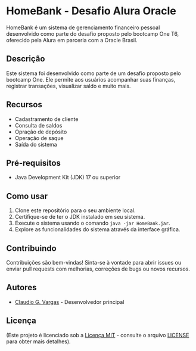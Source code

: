# HomeBank - Desafio Alura Oracle

HomeBank é um sistema de gerenciamento financeiro pessoal desenvolvido como parte do desafio proposto pelo bootcamp One T6, oferecido pela Alura em parceria com a Oracle Brasil.

## Descrição

Este sistema foi desenvolvido como parte de um desafio proposto pelo bootcamp One. Ele permite aos usuários acompanhar suas finanças, registrar transações, visualizar saldo e muito mais.

## Recursos

- Cadastramento de cliente
- Consulta de saldos
- Opração de depósito
- Operação de saque
- Saída do sistema

## Pré-requisitos

- Java Development Kit (JDK) 17 ou superior

## Como usar

1. Clone este repositório para o seu ambiente local.
2. Certifique-se de ter o JDK instalado em seu sistema.
3. Execute o sistema usando o comando `java -jar HomeBank.jar`.
4. Explore as funcionalidades do sistema através da interface gráfica.

## Contribuindo

Contribuições são bem-vindas! Sinta-se à vontade para abrir issues ou enviar pull requests com melhorias, correções de bugs ou novos recursos.

## Autores

- [Claudio G. Vargas](https://github.com/cgvargas) - Desenvolvedor principal

## Licença

(Este projeto é licenciado sob a [Licença MIT](https://opensource.org/licenses/MIT) - consulte o arquivo [LICENSE](LICENSE) para obter mais detalhes).
